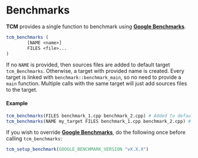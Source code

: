 # Benchmarks

__TCM__ provides a single function to benchmark using __[Google Benchmarks](https://github.com/google/benchmark)__.

```cmake
tcm_benchmarks (
        [NAME <name>] 
        FILES <file>...
)
```
If no `NAME` is provided, then sources files are added to default target `tcm_Benchmarks`.
Otherwise, a target with provided name is created.
Every target is linked with `benchmark::benchmark_main`, so no need to provide a `main` function.
Multiple calls with the same target will just add sources files to the target.

#### Example

```cmake
tcm_benchmarks(FILES benchmark_1.cpp benchmark_2.cpp) # Added to default target `tcm_Benchmarks`
tcm_benchmarks(NAME my_target FILES benchmark_1.cpp benchmark_2.cpp) # Added to target `my_target`
```

If you wish to override __[Google Benchmarks](https://github.com/google/benchmark)__, do the following once before calling `tcm_benchmarks`:

```cmake
tcm_setup_benchmark(GOOGLE_BENCHMARK_VERSION "vX.X.X")
```


